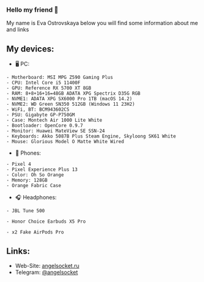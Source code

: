 ### Hello my friend 👋
My name is Eva Ostrovskaya below you will find some information about me and links

## My devices:
- 🖥 PC:
```
- Motherboard: MSI MPG Z590 Gaming Plus
- CPU: Intel Core i5 11400F
- GPU: Reference RX 5700 XT 8GB
- RAM: 8+8+16+16=48GB ADATA XPG Spectrix D35G RGB
- NVME1: ADATA XPG SX6000 Pro 1TB (macOS 14.2)
- NVME2: WD Green SN350 512GB (Windows 11 23H2)
- WiFi, BT: BCM943602CS
- PSU: Gigabyte GP-P750GM
- Case: Montech Air 1000 Lite White
- Bootloader: OpenCore 0.9.7
- Monitor: Huawei MateView SE SSN-24
- Keyboards: Akko 5087B Plus Steam Engine, Skyloong SK61 White
- Mouse: Glorious Model O Matte White Wired
```

- 📱 Phones:
```
- Pixel 4 
- Pixel Experience Plus 13
- Color: Oh So Orange
- Memory: 128GB
- Orange Fabric Case
```

- 🎧 Headphones:
```
- JBL Tune 500
```
```
- Honor Choice Earbuds X5 Pro
```
```
- x2 Fake AirPods Pro
```

## Links:
- Web-Site: [angelsocket.ru](https://angelsocket.ru)
- Telegram: [@angelsocket](https://t.me/angelsocket)
